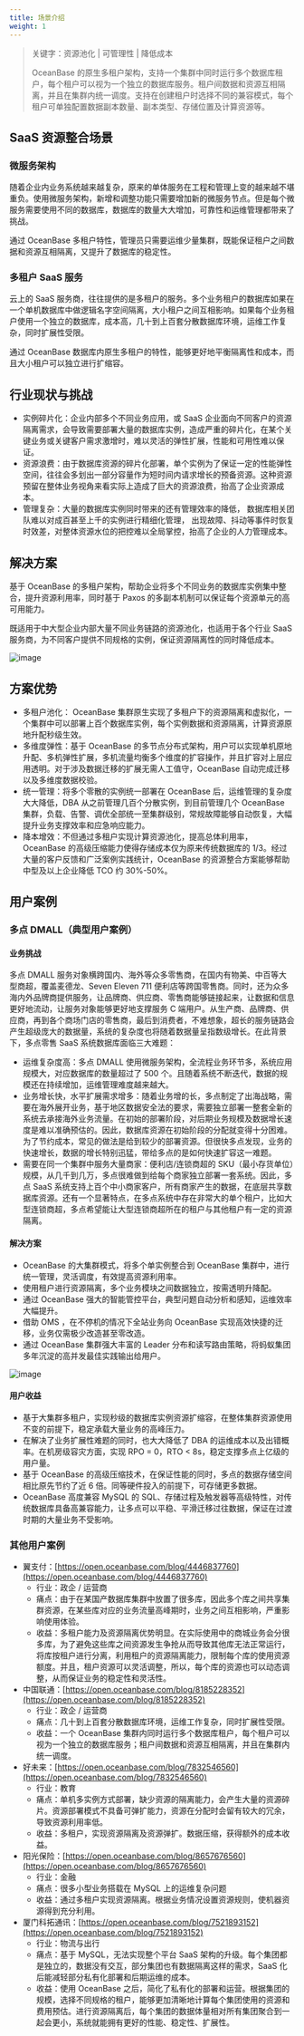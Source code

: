 ```yaml
---
title: 场景介绍
weight: 1
---
```


> 关键字：资源池化 | 可管理性 | 降低成本
>
> OceanBase 的原生多租户架构，支持一个集群中同时运行多个数据库租户，每个租户可以视为一个独立的数据库服务。租户间数据和资源互相隔离，并且在集群内统一调度。支持在创建租户时选择不同的兼容模式，每个租户可单独配置数据副本数量、副本类型、存储位置及计算资源等。

## SaaS 资源整合场景

### 微服务架构
随着企业内业务系统越来越复杂，原来的单体服务在工程和管理上变的越来越不堪重负。使用微服务架构，新增和调整功能只需要增加新的微服务节点。但是每个微服务需要使用不同的数据库，数据库的数量大大增加，可靠性和运维管理都带来了挑战。

通过 OceanBase 多租户特性，管理员只需要运维少量集群，既能保证租户之间数据和资源互相隔离，又提升了数据库的稳定性。

### 多租户 SaaS 服务
云上的 SaaS 服务商，往往提供的是多租户的服务。多个业务租户的数据库如果在一个单机数据库中做逻辑名字空间隔离，大小租户之间互相影响。如果每个业务租户使用一个独立的数据库，成本高，几十到上百套分散数据库环境，运维工作复杂，同时扩展性受限。

通过 OceanBase 数据库内原生多租户的特性，能够更好地平衡隔离性和成本，而且大小租户可以独立进行扩缩容。


## 行业现状与挑战
- 实例碎片化：企业内部多个不同业务应用，或 SaaS 企业面向不同客户的资源隔离需求，会导致需要部署大量的数据库实例，造成严重的碎片化，在某个关键业务或关键客户需求激增时，难以灵活的弹性扩展，性能和可用性难以保证。
- 资源浪费：由于数据库资源的碎片化部署，单个实例为了保证一定的性能弹性空间，往往会多划出一部分容量作为短时间内请求增长的预备资源。这种资源预留在整体业务视角来看实际上造成了巨大的资源浪费，抬高了企业资源成本。
- 管理复杂：大量的数据库实例同时带来的还有管理效率的降低， 数据库相关团队难以对成百甚至上千的实例进行精细化管理， 出现故障、抖动等事件时恢复时效差，对整体资源水位的把控难以全局掌控，抬高了企业的人力管理成本。


## 解决方案

基于 OceanBase 的多租户架构，帮助企业将多个不同业务的数据库实例集中整合，提升资源利用率，同时基于 Paxos 的多副本机制可以保证每个资源单元的高可用能力。

既适用于中大型企业内部大量不同业务链路的资源池化，也适用于各个行业 SaaS 服务商，为不同客户提供不同规格的实例，保证资源隔离性的同时降低成本。

![image](/img/user_manual/operation_and_maintenance/scenario_best_practices/chapter_01_multi_tenants/01_introduction/001.png)

## 方案优势

- 多租户池化： OceanBase  集群原生实现了多租户下的资源隔离和虚拟化，一个集群中可以部署上百个数据库实例，每个实例数据和资源隔离，计算资源原地升配秒级生效。
- 多维度弹性：基于 OceanBase 的多节点分布式架构，用户可以实现单机原地升配、多机弹性扩展，多机流量均衡多个维度的扩容操作，并且扩容对上层应用透明。对于涉及数据迁移的扩展无需人工值守，OceanBase  自动完成迁移以及多维度数据校验。
- 统一管理：将多个零散的实例统一部署在 OceanBase 后，运维管理的复杂度大大降低，DBA 从之前管理几百个分散实例，到目前管理几个 OceanBase  集群，负载、告警、调优全部统一至集群级别，常规故障能够自动恢复，大幅提升业务支撑效率和应急响应能力。
- 降本增效：不但通过多租户实现计算资源池化，提高总体利用率，OceanBase 的高级压缩能力使得存储成本仅为原来传统数据库的 1/3。经过大量的客户反馈和广泛案例实践统计，OceanBase 的资源整合方案能够帮助中型及以上企业降低 TCO 约 30%-50%。

## 用户案例

### 多点 DMALL（典型用户案例）
#### 业务挑战
多点 DMALL 服务对象横跨国内、海外等众多零售商，在国内有物美、中百等大型商超，覆盖麦德龙、Seven Eleven 711 便利店等跨国零售商。同时，还为众多海内外品牌商提供服务，让品牌商、供应商、零售商能够链接起来，让数据和信息更好地流动，让服务对象能够更好地支撑服务 C 端用户。从生产商、品牌商、供应商，再到各个商场门店的零售商，最后到消费者，不难想象，超长的服务链路会产生超级庞大的数据量，系统的复杂度也将随着数据量呈指数级增长。在此背景下，多点零售 SaaS 系统数据库面临三大难题：

- 运维复杂度高：多点 DMALL 使用微服务架构，全流程业务环节多，系统应用规模大，对应数据库的数量超过了 500 个。且随着系统不断迭代，数据的规模还在持续增加，运维管理难度越来越大。
- 业务增长快，水平扩展需求增多：随着业务增的长，多点制定了出海战略，需要在海外展开业务，基于地区数据安全法的要求，需要独立部署一整套全新的系统去承接海外业务流量。在初始的部署阶段，对后期业务规模及数据增长速度是难以准确预估的。因此，数据库资源在初始阶段的分配就变得十分困难。为了节约成本，常见的做法是给到较少的部署资源。但很快多点发现，业务的快速增长，数据的增长特别迅猛，带给多点的是如何快速扩容这一难题。
- 需要在同一个集群中服务大量商家：便利店/连锁商超的 SKU（最小存货单位）规模，从几千到几万，多点很难做到给每个商家独立部署一套系统。因此，多点 SaaS 系统支持上百个中小商家客户，所有商家产生的数据，在底层共享数据库资源。还有一个显著特点，在多点系统中存在非常大的单个租户，比如大型连锁商超，多点希望能让大型连锁商超所在的租户与其他租户有一定的资源隔离。

#### 解决方案
- OceanBase 的大集群模式，将多个单实例整合到 OceanBase 集群中，进行统一管理，灵活调度，有效提高资源利用率。
- 使用租户进行资源隔离，多个业务模块之间数据独立，按需透明升降配。
- 通过 OceanBase 强大的智能管控平台，典型问题自动分析和感知，运维效率大幅提升。
- 借助 OMS ，在不停机的情况下全站业务向 OceanBase 实现高效快捷的迁移，业务仅需极少改造甚至零改造。
- 通过 OceanBase 集群强大丰富的 Leader 分布和读写路由策略，将蚂蚁集团多年沉淀的高并发最佳实践输出给用户。

![image](/img/user_manual/operation_and_maintenance/scenario_best_practices/chapter_01_multi_tenants/01_introduction/002.png)

#### 用户收益
- 基于大集群多租户，实现秒级的数据库实例资源扩缩容，在整体集群资源使用不变的前提下，稳定承载大量业务的高峰压力。
- 在解决了业务扩展性难题的同时，也大大降低了 DBA 的运维成本以及出错概率。在机房级容灾方面，实现 RPO = 0，RTO < 8s，稳定支撑多点上亿级的用户量。
- 基于 OceanBase 的高级压缩技术，在保证性能的同时，多点的数据存储空间相比原先节约了近 6 倍。同等硬件投入的前提下，可存储更多数据。
- OceanBase 高度兼容 MySQL 的 SQL、存储过程及触发器等高级特性，对传统数据库具备高兼容能力，让多点可以平稳、平滑迁移过往数据，保证在过渡时期的大量业务不受影响。

###  其他用户案例

+ 翼支付：[https://open.oceanbase.com/blog/4446837760](https://open.oceanbase.com/blog/4446837760)
    - 行业：政企 / 运营商
    - 痛点：由于在某国产数据库集群中放置了很多库，因此多个库之间共享集群资源，在某些库对应的业务流量高峰期时，业务之间互相影响，严重影响使用体验。
    - 收益：多租户能力及资源隔离优势明显。在实际使用中的商城业务会分很多库，为了避免这些库之间资源发生争抢从而导致其他库无法正常运行，将库按租户进行分离，利用租户的资源隔离能力，限制每个库的使用资源额度。并且，租户资源可以灵活调整，所以，每个库的资源也可以动态调整，从而保证业务的稳定性和灵活性。
+ 中国联通：[https://open.oceanbase.com/blog/8185228352](https://open.oceanbase.com/blog/8185228352)
    - 行业：政企 / 运营商
    - 痛点：几十到上百套分散数据库环境，运维工作复杂，同时扩展性受限。
    - 收益：一个 OceanBase 集群内同时运行多个数据库租户，每个租户可以视为一个独立的数据库服务；租户间数据和资源互相隔离，并且在集群内统一调度。
+ 好未来：[https://open.oceanbase.com/blog/7832546560](https://open.oceanbase.com/blog/7832546560)
    - 行业：教育
    - 痛点：单机多实例方式部署，缺少资源的隔离能力，会产生大量的资源碎片。资源部署模式不具备可弹扩能力，资源在分配时会留有较大的冗余，导致资源利用率低。
    - 收益：多租户，实现资源隔离及资源弹扩。数据压缩，获得额外的成本收益。
+ 阳光保险：[https://open.oceanbase.com/blog/8657676560](https://open.oceanbase.com/blog/8657676560)
    - 行业：金融
    - 痛点：很多小型业务搭载在 MySQL 上的运维复杂问题
    - 收益：通过多租户实现资源隔离。根据业务情况设置资源规则，使机器资源得到充分利用。
+ 厦门科拓通讯：[https://open.oceanbase.com/blog/7521893152](https://open.oceanbase.com/blog/7521893152)
    - 行业：物流与出行
    - 痛点：基于 MySQL，无法实现整个平台 SaaS 架构的升级。每个集团都是独立的，数据没有交互，部分集团也有数据隔离这样的需求，SaaS 化后能减轻部分私有化部署和后期运维的成本。
    - 收益：使用 OceanBase 之后，简化了私有化的部署和运营。根据集团的规模，选择不同规格的租户，能够更加清晰地计算每个集团使用的资源和费用预估。进行资源隔离后，每个集团的数据体量相对所有集团聚合到一起会更小，系统就能拥有更好的性能、稳定性、扩展性。